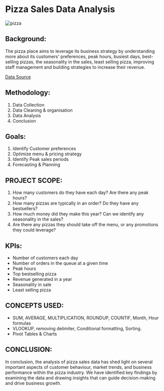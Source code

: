 # Pizza Sales Data Analysis

![pizza](https://github.com/HafshaWahab/Pizza_Sales_Data_Analysis/assets/152807534/3d5511a0-05f9-49da-8137-e8fbca441c64)

## Background:
The pizza place aims to leverage its business strategy by understanding more about its customers' preferences, peak hours, busiest days, best-selling pizzas, the seasonality in the sales, least selling pizza, improving staff management and building strategies to increase their revenue.

[Data Source](https://www.kaggle.com/datasets/mysarahmadbhat/pizza-place-sales)

## Methodology:
1) Data Collection
2) Data Cleaning & organisation
3) Data Analysis
4) Conclusion

## Goals:
1) Identify Customer preferences
2) Optimize menu & pricing strategy
3) Identify Peak sales periods
4) Forecasting & Planning

## PROJECT SCOPE:
1. How many customers do they have each day? Are there any peak hours?
2. How many pizzas are typically in an order? Do they have any bestsellers?
3. How much money did they make this year? Can we identify any seasonality in the sales?
4. Are there any pizzas they should take off the menu, or any promotions they could leverage?

## KPIs:
* Number of customers each day
* Number of orders in the queue at a given time
* Peak hours
* Top bestselling pizza
* Revenue generated in a year
* Seasonality in sale
* Least selling pizza

## CONCEPTS USED:
* SUM, AVERAGE, MULTIPLICATION, ROUNDUP, COUNTIF, Month, Hour formulas
* VLOOKUP, removing delimiter, Conditional formatting, Sorting.
* Pivot Tables & Charts

## CONCLUSION:
In conclusion, the analysis of pizza sales data has shed light on several important aspects of customer behaviour, market trends, and business performance within the pizza industry. We have identified key findings by examining the data and drawing insights that can guide decision-making and drive business growth.
